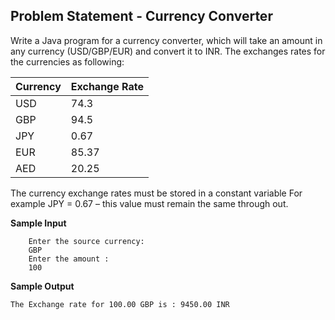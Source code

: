 ## Problem Statement - Currency Converter ##

Write a Java program for a currency converter, which will take an amount in any currency (USD/GBP/EUR) and convert it to INR. The exchanges rates for the currencies as following:

|Currency|Exchange Rate|
|---|---|
|USD|74.3|
|GBP|94.5|
|JPY|0.67|
|EUR|85.37|
|AED|20.25|

The currency exchange rates must be stored in a constant variable
For example JPY = 0.67 – this value must remain the same through out.

**Sample Input**

		Enter the source currency: 
		GBP
		Enter the amount : 
		100	
**Sample Output**

	The Exchange rate for 100.00 GBP is : 9450.00 INR	
